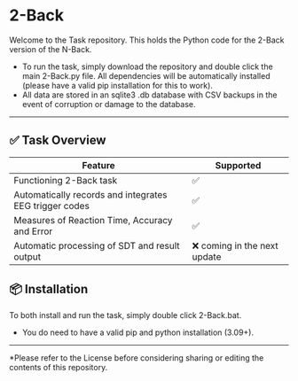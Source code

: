 # 2-Back

Welcome to the Task repository. This holds the Python code for the 2-Back version of the N-Back.

- To run the task, simply download the repository and double click the main 2-Back.py file. All dependencies will be automatically installed (please have a valid pip installation for this to work).
- All data are stored in an sqlite3 .db database with CSV backups in the event of corruption or damage to the database. 

--------------------------------------------------------------------------------------

## ✅ Task Overview

| Feature               | Supported |
|-----------------------|-----------|
| Functioning 2-Back task   | ✅        |
| Automatically records and integrates EEG trigger codes            | ✅        |
| Measures of Reaction Time, Accuracy and Error            | ✅        |
| Automatic processing of SDT and result output| ❌ coming in the next update        |


## 📦 Installation

To both install and run the task, simply double click 2-Back.bat. 
- You do need to have a valid pip and python installation (3.09+).

--------------------------------------------------------------------------------------


*Please refer to the License before considering sharing or editing the contents of this repository. 

